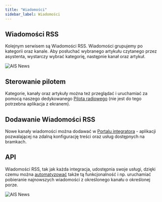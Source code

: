 ```yaml
---
title: "Wiadomości"
sidebar_label: Wiadomości
---
```


## Wiadomości RSS

Kolejnym serwisem są Wiadomości RSS. Wiadomości grupujemy po kategorii oraz kanale. Aby posłuchać wybranego artykułu czytanego przez asystenta, wystarczy wybrać kategorię, następnie kanał oraz artykuł.

![AIS News](/img/en/frontend/ais_integration_news.png)


## Sterowanie pilotem

Kategorie, kanały oraz artykuły można też przeglądać i uruchamiać za pomocą naszego dedykowanego [Pilota radiowego](ais_remote_index) (nie jest do tego potrzebna aplikacja z ekranem).


## Dodawanie Wiadomości RSS

Nowe kanały wiadomości można dodawać w [Portalu integratora](ais_dom_cloud_index) - aplikacji pozwalającej na zdalną konfigurację treści oraz usług dostępnych na bramkach.


## API

Wiadomości RSS, tak jak każda integracja, udostępnia swoje usługi, dzięki czemu można [automatyzować](ais_bramka_automation) także tą funkcjonalność i np. uruchamiać pobieranie najnowszych wiadomości z określonego kanału o określonej porze.

![AIS News](/img/en/frontend/ais_integration_news_api.png)
